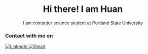 <h1 align="center"> Hi there! I am Huan</h1> 

<p align="center"> I am computer science student at Portland State University </p>

<h3> Contact with me on </h3>

<p> 
  <a href="https://www.linkedin.com/in/huan-nguyen-302691280/" target="_blank">
    <img src="https://img.shields.io/badge/LinkedIn-0077B5?style=for-the-badge&logo=linkedin&logoColor=white" alt="LinkedIn" />
  </a>
  
  <a href="mailto:nhuan915@gmail.com" target="_blank">
    <img src="https://img.shields.io/badge/Gmail-D14836?style=for-the-badge&logo=gmail&logoColor=white" alt="Gmail" />
  </a>
    
</p>
